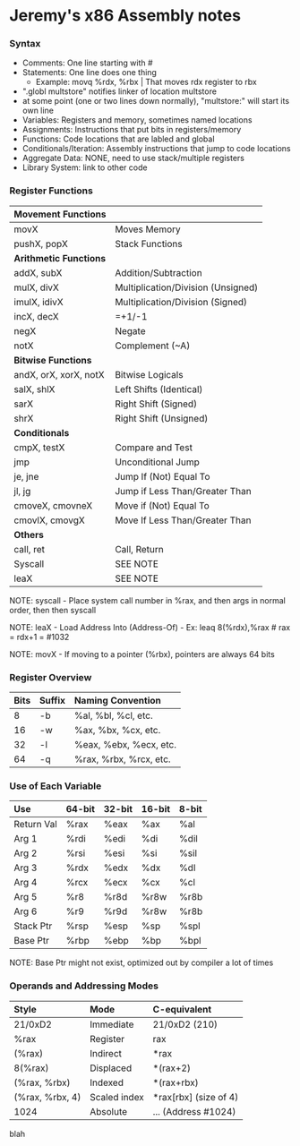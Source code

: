 # Jeremy's x86 Assembly notes

### Syntax

* Comments: One line starting with #
* Statements: One line does one thing
    * Example: movq     %rdx, %rbx | That moves rdx register to rbx
* ".globl   multstore" notifies linker of location multstore
* at some point (one or two lines down normally), "multstore:" will start its own line
* Variables: Registers and memory, sometimes named locations
* Assignments: Instructions that put bits in registers/memory
* Functions: Code locations that are labled and global
* Conditionals/Iteration: Assembly instructions that jump to code locations
* Aggregate Data: NONE, need to use stack/multiple registers
* Library System: link to other code

### Register Functions

| Movement Functions        |                                    |
|-------------------------- |------------------------------------|
| movX                      | Moves Memory                       |
| pushX, popX               | Stack Functions                    |
| **Arithmetic Functions**  |                                    |
| addX, subX                | Addition/Subtraction               |
| mulX, divX                | Multiplication/Division (Unsigned) |
| imulX, idivX              | Multiplication/Division (Signed)   |
| incX, decX                | =+1/-1                             |
| negX                      | Negate                             |
| notX                      | Complement (~A)                    |
| **Bitwise Functions**     |                                    |
| andX, orX, xorX, notX     | Bitwise Logicals                   |
| salX, shlX                | Left Shifts (Identical)            |
| sarX                      | Right Shift (Signed)               |
| shrX                      | Right Shift (Unsigned)             |
| **Conditionals**          |                                    |
| cmpX, testX               | Compare and Test                   |
| jmp                       | Unconditional Jump                 |
| je, jne                   | Jump If (Not) Equal To             |
| jl, jg                    | Jump if Less Than/Greater Than     |
| cmoveX, cmovneX           | Move if (Not) Equal To             |
| cmovlX, cmovgX            | Move If Less Than/Greater Than     |
| **Others**                |                                    |
| call, ret                 | Call, Return                       |
| Syscall                   | SEE NOTE                           |
| leaX                      | SEE NOTE                           |

NOTE: syscall - Place system call number in %rax, and then args in normal order, then then syscall

NOTE: leaX - Load Address Into (Address-Of) - Ex: leaq 8(%rdx),%rax # rax = rdx+1 = \#1032

NOTE: movX - If moving to a pointer (%rbx), pointers are always 64 bits

### Register Overview

| **Bits**  | **Suffix**    | **Naming Convention**     |
| :-------- | :------------ | :------------------------ |
| 8         | -b            | %al, %bl, %cl, etc.       |
| 16        | -w            | %ax, %bx, %cx, etc.       |
| 32        | -l            | %eax, %ebx, %ecx, etc.    |
| 64        | -q            | %rax, %rbx, %rcx, etc.    |

### Use of Each Variable

| **Use**    | **64-bit**   | **32-bit**    | **16-bit**    | **8-bit** |
| :--------- | :----------- | :------------ | :------------ | :-------- |
| Return Val | %rax         | %eax          | %ax           | %al       |
| Arg 1      | %rdi         | %edi          | %di           | %dil      |
| Arg 2      | %rsi         | %esi          | %si           | %sil      |
| Arg 3      | %rdx         | %edx          | %dx           | %dl       |
| Arg 4      | %rcx         | %ecx          | %cx           | %cl       |
| Arg 5      | %r8          | %r8d          | %r8w          | %r8b      |
| Arg 6      | %r9          | %r9d          | %r8w          | %r8b      |
| Stack Ptr  | %rsp         | %esp          | %sp           | %spl      |
| Base Ptr   | %rbp         | %ebp          | %bp           | %bpl      |

NOTE: Base Ptr might not exist, optimized out by compiler a lot of times

### Operands and Addressing Modes

| **Style**         | **Mode**      | **C-equivalent**      |
| :---------------- | :------------ | :-------------------- |
| $21/$0xD2         | Immediate     | 21/0xD2 (210)         |
| %rax              | Register      | rax                   |
| (%rax)            | Indirect      | *rax                  |
| 8(%rax)           | Displaced     | *(rax+2)              |
| (%rax, %rbx)      | Indexed       | *(rax+rbx)            |
| (%rax, %rbx, 4)   | Scaled index  | *rax[rbx] (size of 4) |
| 1024              | Absolute      | ... (Address #1024)   |

blah